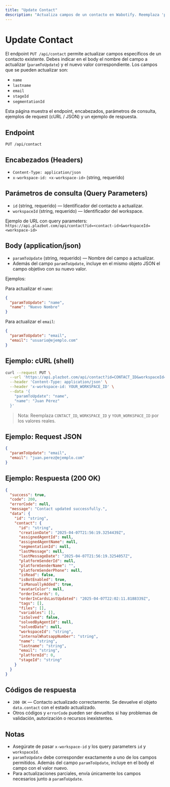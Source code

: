 ```yaml
---
title: "Update Contact"
description: "Actualiza campos de un contacto en Wabotify. Reemplaza 'paramToUpdate' por el nombre del campo a actualizar y proporciona su valor en el cuerpo JSON."
---
```


# Update Contact

El endpoint `PUT /api/contact` permite actualizar campos específicos de un contacto existente. Debes indicar en el body el nombre del campo a actualizar (`paramToUpdate`) y el nuevo valor correspondiente. Los campos que se pueden actualizar son:

- `name`
- `lastname`
- `email`
- `stageId`
- `segmentationId`

Esta página muestra el endpoint, encabezados, parámetros de consulta, ejemplos de request (cURL / JSON) y un ejemplo de respuesta.

## Endpoint

`PUT /api/contact`

## Encabezados (Headers)

- `Content-Type: application/json`
- `x-workspace-id: <x-workspace-id>` (string, requerido)

## Parámetros de consulta (Query Parameters)

- `id` (string, requerido) — Identificador del contacto a actualizar.
- `workspaceId` (string, requerido) — Identificador del workspace.

Ejemplo de URL con query parameters:
`https://api.plazbot.com/api/contact?id=<contact-id>&workspaceId=<workspace-id>`

## Body (application/json)

- `paramToUpdate` (string, requerido) — Nombre del campo a actualizar.
- Además del campo `paramToUpdate`, incluye en el mismo objeto JSON el campo objetivo con su nuevo valor.

Ejemplos:

Para actualizar el `name`:

```json
{
  "paramToUpdate": "name",
  "name": "Nuevo Nombre"
}
```

Para actualizar el `email`:

```json
{
  "paramToUpdate": "email",
  "email": "usuario@ejemplo.com"
}
```

## Ejemplo: cURL (shell)

```sh
curl --request PUT \
  --url 'https://api.plazbot.com/api/contact?id=CONTACT_ID&workspaceId=WORKSPACE_ID' \
  --header 'Content-Type: application/json' \
  --header 'x-workspace-id: YOUR_WORKSPACE_ID' \
  --data '{
    "paramToUpdate": "name",
    "name": "Juan Pérez"
  }'
```

> Nota: Reemplaza `CONTACT_ID`, `WORKSPACE_ID` y `YOUR_WORKSPACE_ID` por los valores reales.

## Ejemplo: Request JSON

```json
{
  "paramToUpdate": "email",
  "email": "juan.perez@ejemplo.com"
}
```

## Ejemplo: Respuesta (200 OK)

```json
{
  "success": true,
  "code": 200,
  "errorCode": null,
  "message": "Contact updated successfully.",
  "data": {
    "id": "string",
    "contact": {
      "id": "string",
      "creationDate": "2025-04-07T21:56:19.3254439Z",
      "assignedAgentId": null,
      "assignedAgentName": null,
      "segmentationId": null,
      "lastMessage": null,
      "lastMessageDate": "2025-04-07T21:56:19.3254057Z",
      "platformSenderId": null,
      "platformSenderName": "",
      "platformSenderPhone": null,
      "isRead": false,
      "isBotEnabled": true,
      "isManuallyAdded": true,
      "avatarColor": null,
      "orderInCards": 0,
      "orderInCardsLastUpdated": "2025-04-07T22:02:11.8188339Z",
      "tags": [],
      "files": [],
      "variables": [],
      "isSolved": false,
      "solvedByAgentId": null,
      "solvedDate": null,
      "workspaceId": "string",
      "internalWhatsappNumber": "string",
      "name": "string",
      "lastname": "string",
      "email": "string",
      "platformId": 0,
      "stageId": "string"
    }
  }
}
```

## Códigos de respuesta

- `200 OK` — Contacto actualizado correctamente. Se devuelve el objeto `data.contact` con el estado actualizado.
- Otros códigos y `errorCode` pueden ser devueltos si hay problemas de validación, autorización o recursos inexistentes.

## Notas

- Asegúrate de pasar `x-workspace-id` y los query parameters `id` y `workspaceId`.
- `paramToUpdate` debe corresponder exactamente a uno de los campos permitidos. Además del campo `paramToUpdate`, incluye en el body el campo con el valor nuevo.
- Para actualizaciones parciales, envía únicamente los campos necesarios junto a `paramToUpdate`.
